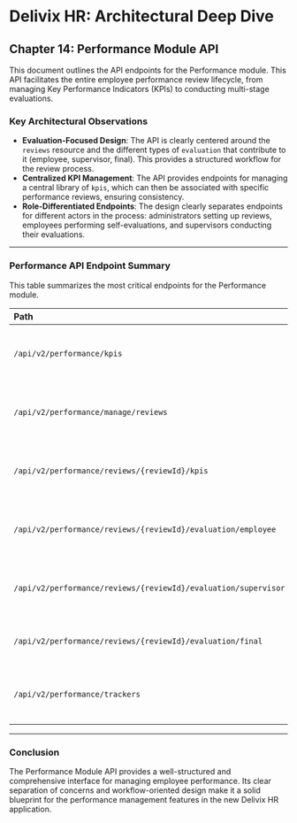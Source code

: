 # Delivix HR: Architectural Deep Dive

## Chapter 14: Performance Module API

This document outlines the API endpoints for the Performance module. This API facilitates the entire employee performance review lifecycle, from managing Key Performance Indicators (KPIs) to conducting multi-stage evaluations.

### Key Architectural Observations
- **Evaluation-Focused Design**: The API is clearly centered around the `reviews` resource and the different types of `evaluation` that contribute to it (employee, supervisor, final). This provides a structured workflow for the review process.
- **Centralized KPI Management**: The API provides endpoints for managing a central library of `kpis`, which can then be associated with specific performance reviews, ensuring consistency.
- **Role-Differentiated Endpoints**: The design clearly separates endpoints for different actors in the process: administrators setting up reviews, employees performing self-evaluations, and supervisors conducting their evaluations.

---

### Performance API Endpoint Summary

This table summarizes the most critical endpoints for the Performance module.

| Path                                                       | Methods        | Description                                                                                             |
| :--------------------------------------------------------- | :------------- | :------------------------------------------------------------------------------------------------------ |
| `/api/v2/performance/kpis`                                 | `GET`, `POST`, `DELETE` | **Admin:** CRUD for Key Performance Indicators (KPIs), the metrics used for evaluation.                  |
| `/api/v2/performance/manage/reviews`                       | `GET`, `POST`, `DELETE` | **Admin:** CRUD for Performance Reviews. This is where new review cycles are created and managed.      |
| `/api/v2/performance/reviews/{reviewId}/kpis`              | `GET`          | **Employee/Supervisor:** Retrieves the specific KPIs associated with a given performance review.           |
| `/api/v2/performance/reviews/{reviewId}/evaluation/employee` | `GET`, `PUT`   | **Employee:** Retrieves or submits the employee's self-evaluation for a review.                         |
| `/api/v2/performance/reviews/{reviewId}/evaluation/supervisor` | `GET`, `PUT`   | **Supervisor:** Retrieves or submits the supervisor's evaluation of the employee for a review.          |
| `/api/v2/performance/reviews/{reviewId}/evaluation/final`  | `GET`, `PUT`   | **Supervisor/Admin:** Retrieves or submits the final evaluation and rating for a review.                |
| `/api/v2/performance/trackers`                             | `GET`          | **Employee:** Allows employees to view their performance trackers (logs of achievements/goals).         |

---

### Conclusion
The Performance Module API provides a well-structured and comprehensive interface for managing employee performance. Its clear separation of concerns and workflow-oriented design make it a solid blueprint for the performance management features in the new Delivix HR application. 